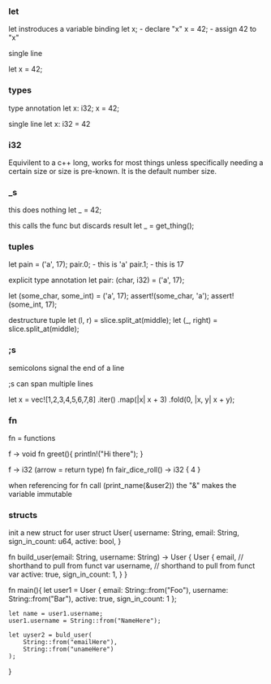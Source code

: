 ### let

let instroduces a variable binding
let x; - declare "x"
x = 42; - assign 42 to "x"

single line

let x = 42;

### types

type annotation
let x: i32;
x = 42;

single line
let x: i32 = 42

### i32 

Equivilent to a c++ long, works for most things unless specifically needing a certain size or size is pre-known. It is the default number size.

### _s

this does nothing
let _ = 42;

this calls the func but discards result
let _ = get_thing();

### tuples

let pain = ('a', 17);
pair.0; - this is 'a'
pair.1; - this is 17

explicit type annotation
let pair: (char, i32) = ('a', 17);

let (some_char, some_int) = ('a', 17);
assert!(some_char, 'a');
assert!(some_int, 17);

destructure tuple
let (l, r) = slice.split_at(middle);
let (_, right) = slice.split_at(middle);

### ;s

semicolons signal the end of a line

;s can span multiple lines

let x = vec![1,2,3,4,5,6,7,8]
    .iter()
    .map(|x| x + 3)
    .fold(0, |x, y| x + y);

### fn

fn = functions

f -> void
fn greet(){
    println!("Hi there");
}

f -> i32 (arrow = return type)
fn fair_dice_roll() -> i32 {
    4
}

when referencing for fn call (print_name(&user2)) the "&" makes the variable immutable

### structs

init a new struct for user
struct User{
    username: String,
    email: String,
    sign_in_count: u64,
    active: bool,
}

fn build_user(email: String, username: String) -> User {
    User {
        email, // shorthand to pull from funct var
        username, // shorthand to pull from funct var
        active: true,
        sign_in_count: 1,
    }
}

fn main(){
    let user1 = User {
        email: String::from("Foo"),
        username: String::from("Bar"),
        active: true,
        sign_in_count: 1
    };

    let name = user1.username;
    user1.username = String::from("NameHere");

    let uyser2 = buld_user(
        String::from("emailHere"),
        String::from("unameHere")
    );
}